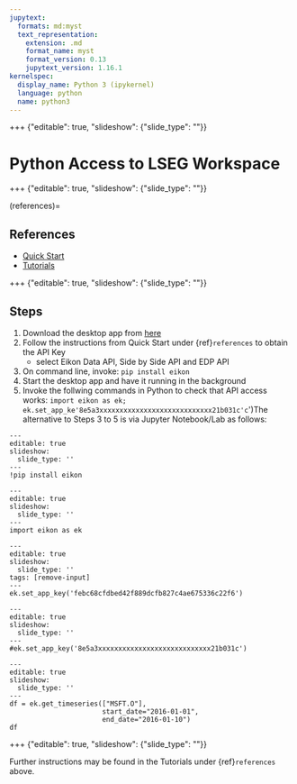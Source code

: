 ```yaml
---
jupytext:
  formats: md:myst
  text_representation:
    extension: .md
    format_name: myst
    format_version: 0.13
    jupytext_version: 1.16.1
kernelspec:
  display_name: Python 3 (ipykernel)
  language: python
  name: python3
---
```


+++ {"editable": true, "slideshow": {"slide_type": ""}}

# Python Access to LSEG Workspace

+++ {"editable": true, "slideshow": {"slide_type": ""}}

(references)=
## References

- [Quick Start](https://developers.lseg.com/en/api-catalog/eikon/eikon-data-api/quick-start)
- [Tutorials](https://developers.lseg.com/en/api-catalog/eikon/eikon-data-api/tutorials)

+++ {"editable": true, "slideshow": {"slide_type": ""}}

## Steps

1. Download the desktop app from [here](https://cdn.refinitiv.com/Apps/ProductDownloadPage/1.1.13/)
2. Follow the instructions from Quick Start under {ref}`references` to obtain the API Key
   - select Eikon Data API, Side by Side API and EDP API
4. On command line, invoke: <code>pip install eikon</code>
5. Start the desktop app and have it running in the background
6. Invoke the follwing commands in Python to check that API access works: <code>import eikon as ek; 
ek.set_app_ke'8e5a3xxxxxxxxxxxxxxxxxxxxxxxxxxxx21b031c'c</code>')The alternative to Steps 3 to 5 is via Jupyter Notebook/Lab as follows:

```{code-cell} ipython3
---
editable: true
slideshow:
  slide_type: ''
---
!pip install eikon
```

```{code-cell} ipython3
---
editable: true
slideshow:
  slide_type: ''
---
import eikon as ek
```

```{code-cell} ipython3
---
editable: true
slideshow:
  slide_type: ''
tags: [remove-input]
---
ek.set_app_key('febc68cfdbed42f889dcfb827c4ae675336c22f6')
```

```{code-cell} ipython3
---
editable: true
slideshow:
  slide_type: ''
---
#ek.set_app_key('8e5a3xxxxxxxxxxxxxxxxxxxxxxxxxxxx21b031c')
```

```{code-cell} ipython3
---
editable: true
slideshow:
  slide_type: ''
---
df = ek.get_timeseries(["MSFT.O"],
                       start_date="2016-01-01",
                       end_date="2016-01-10")
df
```

+++ {"editable": true, "slideshow": {"slide_type": ""}}

Further instructions may be found in the Tutorials under {ref}`references` above.
